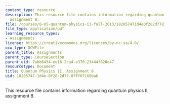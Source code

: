 ```yaml
---
content_type: resource
description: This resource file contains information regarding quantum physics II,
  assignment 8.
file: /courses/8-05-quantum-physics-ii-fall-2013/182057471d4e0f282d7787ff07160ba6_MIT8_05F13_ps8.pdf
file_type: application/pdf
learning_resource_types:
- Assignments
license: https://creativecommons.org/licenses/by-nc-sa/4.0/
ocw_type: OCWFile
parent_title: Assignments
parent_type: CourseSection
parent_uid: 7abb6434-ee16-2ca4-e370-23444f820e47
resourcetype: Document
title: Quantum Physics II, Assignment 8
uid: 18205747-1d4e-0f28-2d77-87ff07160ba6
---
```

This resource file contains information regarding quantum physics II, assignment 8.